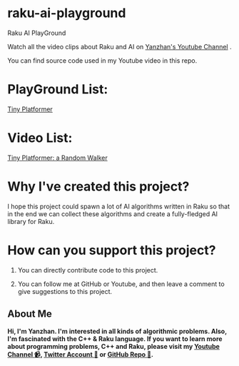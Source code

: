 # raku-ai-playground

Raku AI PlayGround

Watch all the video clips about Raku and AI on [Yanzhan's Youtube Channel](https://www.youtube.com/channel/UCDkz-__gl3frqLexukpG0DA) .

You can find source code used in my Youtube video in this repo.

# PlayGround List:

[Tiny Platformer](https://github.com/yangyanzhan/raku-ai-playground/tree/main/tiny-platformer)

# Video List:

[Tiny Platformer: a Random Walker](https://youtu.be/tAknJlrlV7k)

# Why I've created this project?

I hope this project could spawn a lot of AI algorithms written in Raku so that in the end we can collect these algorithms and create a fully-fledged AI library for Raku.

# How can you support this project?

1. You can directly contribute code to this project.

2. You can follow me at GitHub or Youtube, and then leave a comment to give suggestions to this project.

## About Me

**Hi, I'm Yanzhan. I'm interested in all kinds of algorithmic problems. Also, I'm fascinated with the C++ & Raku language. If you want to learn more about programming problems, C++ and Raku, please visit my [Youtube Channel :video_camera:](https://www.youtube.com/channel/UCDkz-__gl3frqLexukpG0DA?view_as=subscriber), [Twitter Account :iphone:](https://twitter.com/YangYanzhan) or [GitHub Repo :memo:](https://github.com/yangyanzhan/code-camp).**
